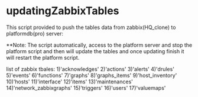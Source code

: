 # updatingZabbixTables

This script provided to push the tables data from zabbix(HQ_clone) to platformdb(pro) server:

**Note:
 The script automatically, access to the platform server and stop the platform script 
 and then will update the tables and once updating finish it  will restart the platform script. 

list of zabbix tbales:
1)'acknowledges'
2)'actions'
3)'alerts'
4)'drules'
5)'events'
6)'functions'
7)'graphs'
8)'graphs_items'
9)'host_inventory'
10)'hosts'
11)'interface'
12)'items'
13)'maintenances'
14)'network_zabbixgraphs'
15)'triggers'
16)'users'
17)'valuemaps'

